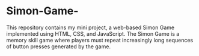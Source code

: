 # Simon-Game-
This repository contains my mini project, a web-based Simon Game implemented using HTML, CSS, and JavaScript. The Simon Game is a memory skill game where players must repeat increasingly long sequences of button presses generated by the game.
